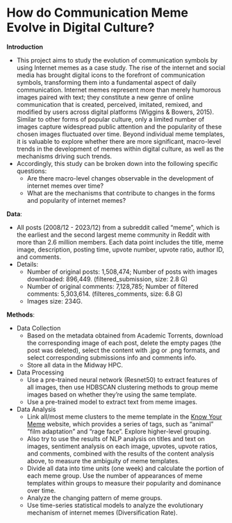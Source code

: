 # How do Communication Meme Evolve in Digital Culture?  

**Introduction**
* This project aims to study the evolution of communication symbols by using Internet memes as a case study. The rise of the internet and social media has brought digital icons to the forefront of communication symbols, transforming them into a fundamental aspect of daily communication. Internet memes represent more than merely humorous images paired with text; they constitute a new genre of online communication that is created, perceived, imitated, remixed, and modified by users across digital platforms (Wiggins & Bowers, 2015). Similar to other forms of popular culture, only a limited number of images capture widespread public attention and the popularity of these chosen images fluctuated over time. Beyond individual meme templates, it is valuable to explore whether there are more significant, macro-level trends in the development of memes within digital culture, as well as the mechanisms driving such trends.  
* Accordingly, this study can be broken down into the following specific questions:
  * Are there macro-level changes observable in the development of internet memes over time?
  * What are the mechanisms that contribute to changes in the forms and popularity of internet memes?     


**Data**:    
  * All posts (2008/12 - 2023/12) from a subreddit called “meme”, which is the earliest and the second largest meme community in Reddit with more than 2.6 million members. Each data point includes the title, meme image, description, posting time, upvote number, upvote ratio, author ID, and comments.
  * Details:
    * Number of original posts: 1,508,474; Number of posts with images downloaded: 896,449. (filtered_submission, size: 2.8 G)  
    * Number of original comments: 7,128,785; Number of filtered comments: 5,303,614. (filteres_comments, size: 6.8 G)  
    * Images size: 234G.   
   

   
**Methods**:  
  * Data Collection  
    * Based on the metadata obtained from Academic Torrents, download the corresponding image of each post, delete the empty pages (the post was deleted), select the content with .jpg or .png formats, and select corresponding submissions info and comments info.
    * Store all data in the Midway HPC.
  * Data Processing
    * Use a pre-trained neural network (Resnet50) to extract features of all images, then use HDBSCAN clustering methods to group meme images based on whether they’re using the same template.
    * Use a pre-trained model to extract text from meme images.
  * Data Analysis
    * Link all/most meme clusters to the meme template in the [Know Your Meme](https://knowyourmeme.com/) website, which provides a series of tags, such as “animal” ”film
adaptation” and “rage face”. Explore higher-level grouping.
    * Also try to use the results of NLP analysis on titles and text on images, sentiment analysis on each image, upvotes, upvote ratios, and comments, combined with the results of the content analysis above, to measure the ambiguity of meme templates.
    * Divide all data into time units (one week) and calculate the portion of each meme group. Use the number of appearances of meme templates within groups to measure their popularity and dominance over time.
    * Analyze the changing pattern of meme groups.
    * Use time-series statistical models to analyze the evolutionary mechanism of internet memes (Diversification Rate).
